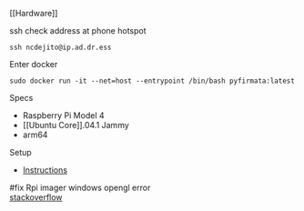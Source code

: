 [[Hardware]]

ssh check address at phone hotspot
```
ssh ncdejito@ip.ad.dr.ess
```

Enter docker
```
sudo docker run -it --net=host --entrypoint /bin/bash pyfirmata:latest
```

Specs
* Raspberry Pi Model 4
* [[Ubuntu Core]].04.1 Jammy
* arm64

Setup
* [Instructions](https://ubuntu.com/download/raspberry-pi-core)

#fix Rpi imager windows opengl error  
[stackoverflow](https://raspberrypi.stackexchange.com/questions/137481/how-to-run-raspberry-pi-imager-in-old-windows-computer-without-opengl-2-0-or-wit)